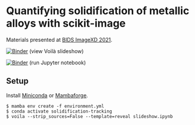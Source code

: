 # Quantifying solidification of metallic alloys with scikit-image

Materials presented at [BIDS ImageXD
2021](https://bids.berkeley.edu/events/imagexd-2021).

[![Binder](https://mybinder.org/badge_logo.svg)](https://mybinder.org/v2/gh/cgusb/solidification-tracking.git/main?urlpath=%2Fvoila%2Frender%2Fslideshow.ipynb) (view Voilà slideshow)

[![Binder](https://mybinder.org/badge.svg)](https://mybinder.org/v2/gh/cgusb/solidification-tracking/main?filepath=slideshow.ipynb) (run Jupyter notebook)

## Setup

Install [Miniconda](https://docs.conda.io/en/latest/miniconda.html) or
[Mambaforge](https://github.com/conda-forge/miniforge#mambaforge).

    $ mamba env create -f environment.yml
    $ conda activate solidification-tracking
    $ voila --strip_sources=False --template=reveal slideshow.ipynb
